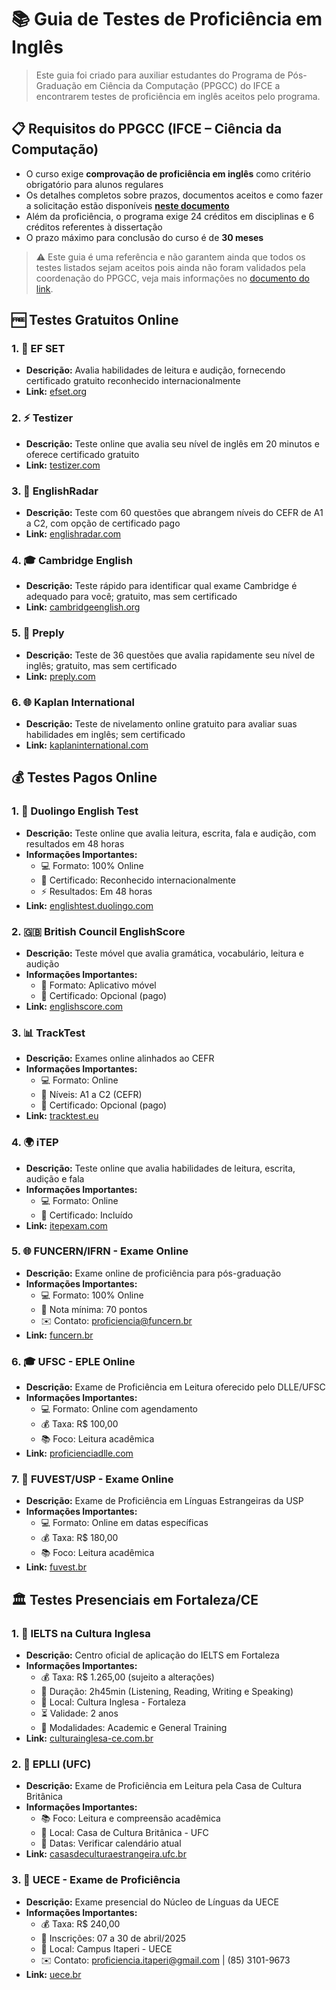 # 📚 Guia de Testes de Proficiência em Inglês

> Este guia foi criado para auxiliar estudantes do Programa de Pós-Graduação em Ciência da Computação (PPGCC) do IFCE a encontrarem testes de proficiência em inglês aceitos pelo programa.

## 📋 Requisitos do PPGCC (IFCE – Ciência da Computação)

- O curso exige **comprovação de proficiência em inglês** como critério obrigatório para alunos regulares
- Os detalhes completos sobre prazos, documentos aceitos e como fazer a solicitação estão disponíveis **[neste documento](proficiencia-ingles-ppgcc.md)**
- Além da proficiência, o programa exige 24 créditos em disciplinas e 6 créditos referentes à dissertação
- O prazo máximo para conclusão do curso é de **30 meses**

> ⚠️ Este guia é uma referência e não garantem ainda que todos os testes listados sejam aceitos pois ainda não foram validados pela coordenação do PPGCC, veja mais informações no [documento do link](proficiencia-ingles-ppgcc.md).

## 🆓 Testes Gratuitos Online

### 1. 🌟 EF SET
- **Descrição:** Avalia habilidades de leitura e audição, fornecendo certificado gratuito reconhecido internacionalmente
- **Link:** [efset.org](https://www.efset.org/)

### 2. ⚡ Testizer
- **Descrição:** Teste online que avalia seu nível de inglês em 20 minutos e oferece certificado gratuito
- **Link:** [testizer.com](https://testizer.com/tests/english-proficiency-test-online/)

### 3. 🎯 EnglishRadar
- **Descrição:** Teste com 60 questões que abrangem níveis do CEFR de A1 a C2, com opção de certificado pago
- **Link:** [englishradar.com](https://www.englishradar.com/english-test/)

### 4. 🎓 Cambridge English
- **Descrição:** Teste rápido para identificar qual exame Cambridge é adequado para você; gratuito, mas sem certificado
- **Link:** [cambridgeenglish.org](https://www.cambridgeenglish.org/test-your-english/)

### 5. 📱 Preply
- **Descrição:** Teste de 36 questões que avalia rapidamente seu nível de inglês; gratuito, mas sem certificado
- **Link:** [preply.com](https://preply.com/en/language-tests/english)

### 6. 🌐 Kaplan International
- **Descrição:** Teste de nivelamento online gratuito para avaliar suas habilidades em inglês; sem certificado
- **Link:** [kaplaninternational.com](https://www.kaplaninternational.com/free-english-test-online)

## 💰 Testes Pagos Online

### 1. 🦉 Duolingo English Test
- **Descrição:** Teste online que avalia leitura, escrita, fala e audição, com resultados em 48 horas
- **Informações Importantes:**
  - 💻 Formato: 100% Online
  - 📜 Certificado: Reconhecido internacionalmente
  - ⚡ Resultados: Em 48 horas
- **Link:** [englishtest.duolingo.com](https://englishtest.duolingo.com/)

### 2. 🇬🇧 British Council EnglishScore
- **Descrição:** Teste móvel que avalia gramática, vocabulário, leitura e audição
- **Informações Importantes:**
  - 📱 Formato: Aplicativo móvel
  - 📜 Certificado: Opcional (pago)
- **Link:** [englishscore.com](https://www.englishscore.com/)

### 3. 📊 TrackTest
- **Descrição:** Exames online alinhados ao CEFR
- **Informações Importantes:**
  - 💻 Formato: Online
  - 🎯 Níveis: A1 a C2 (CEFR)
  - 📜 Certificado: Opcional (pago)
- **Link:** [tracktest.eu](https://tracktest.eu/)

### 4. 🌍 iTEP
- **Descrição:** Teste online que avalia habilidades de leitura, escrita, audição e fala
- **Informações Importantes:**
  - 💻 Formato: Online
  - 📜 Certificado: Incluído
- **Link:** [itepexam.com](https://www.itepexam.com/)

### 5. 🌐 FUNCERN/IFRN - Exame Online
- **Descrição:** Exame online de proficiência para pós-graduação
- **Informações Importantes:**
  - 💻 Formato: 100% Online
  - 🎯 Nota mínima: 70 pontos
  - ✉️ Contato: proficiencia@funcern.br
- **Link:** [funcern.br](https://funcern.br/projetos/proficiencia/)

### 6. 🎓 UFSC - EPLE Online
- **Descrição:** Exame de Proficiência em Leitura oferecido pelo DLLE/UFSC
- **Informações Importantes:**
  - 💻 Formato: Online com agendamento
  - 💰 Taxa: R$ 100,00
  - 📚 Foco: Leitura acadêmica
- **Link:** [proficienciadlle.com](https://www.proficienciadlle.com/novo/)

### 7. 🏫 FUVEST/USP - Exame Online
- **Descrição:** Exame de Proficiência em Línguas Estrangeiras da USP
- **Informações Importantes:**
  - 💻 Formato: Online em datas específicas
  - 💰 Taxa: R$ 180,00
  - 📚 Foco: Leitura acadêmica
- **Link:** [fuvest.br](https://www.fuvest.br/proficiencia/)

## 🏛️ Testes Presenciais em Fortaleza/CE

### 1. 🌟 IELTS na Cultura Inglesa
- **Descrição:** Centro oficial de aplicação do IELTS em Fortaleza
- **Informações Importantes:**
  - 💰 Taxa: R$ 1.265,00 (sujeito a alterações)
  - 📅 Duração: 2h45min (Listening, Reading, Writing e Speaking)
  - 📍 Local: Cultura Inglesa - Fortaleza
  - ⏳ Validade: 2 anos
  - 🎯 Modalidades: Academic e General Training
- **Link:** [culturainglesa-ce.com.br](https://culturainglesa-ce.com.br/)

### 2. 📖 EPLLI (UFC)
- **Descrição:** Exame de Proficiência em Leitura pela Casa de Cultura Britânica
- **Informações Importantes:**
  - 📚 Foco: Leitura e compreensão acadêmica
  - 📍 Local: Casa de Cultura Britânica - UFC
  - 📅 Datas: Verificar calendário atual
- **Link:** [casasdeculturaestrangeira.ufc.br](https://casasdeculturaestrangeira.ufc.br/pt/casa-de-cultura-britanica/exame-de-proficiencia-em-lingua-inglesa-eplli/)

### 3. 📘 UECE - Exame de Proficiência
- **Descrição:** Exame presencial do Núcleo de Línguas da UECE
- **Informações Importantes:**
  - 💰 Taxa: R$ 240,00
  - 📅 Inscrições: 07 a 30 de abril/2025
  - 📍 Local: Campus Itaperi - UECE
  - ✉️ Contato: proficiencia.itaperi@gmail.com | (85) 3101-9673
- **Link:** [uece.br](https://www.uece.br/nucleodelinguasitaperi/)
